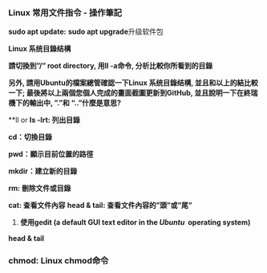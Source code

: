 ### **Linux 常用文件指令** - 操作筆記
**sudo apt update:** 
**sudo apt upgrade**升级软件包

**Linux 系统目錄结構**

**請切換到”/” root directory, 用ll -a命令, 分析比較你所看到的目錄**

**另外, 請用Ubuntu的檔案總管確認一下Linux 系统目錄结構, 並且和以上的結比較一下; 最後將以上兩個您個人完成的畫面截圖更新到GitHub, 並且說明一下在終瑞機下的輸出中, ”.”和 “..”什麼是意思?**

**ll or **ls -lrt: 列出目錄**

**cd：切換目錄**

**pwd：顯示目前位置的路徑**

**mkdir：建立新的目錄**

**rm: 刪除文件或目錄**

**cat: 查看文件內容**
**head & tail: 查看文件內容的”頭”或”尾”**

1. **使用gedit (a default GUI text editor in the *Ubuntu*  operating system)**

**head & tail**
### **chmod:** **Linux chmod命令**
